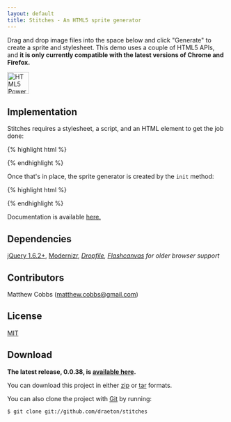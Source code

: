 ```yaml
---
layout: default
title: Stitches - An HTML5 sprite generator
---
```


<link rel="stylesheet" href="css/stitches-0.0.38-min.css">

<section id="main" role="main">

Drag and drop image files into the space below and click "Generate" to create a 
sprite and stylesheet. This demo uses a couple of HTML5 APIs, and **it is only 
currently compatible with the latest versions of Chrome and Firefox.**

<a href="http://www.w3.org/html/logo/"><img src="http://www.w3.org/html/logo/badge/html5-badge-h-css3-graphics-semantics-storage.png" height="50" alt="HTML5 Powered with CSS3 / Styling, Graphics, 3D &amp; Effects, Semantics, and Offline &amp; Storage" title="HTML5 Powered with CSS3 / Styling, Graphics, 3D &amp; Effects, Semantics, and Offline &amp; Storage"></a>

<div id="stitches"></div>
    
## Implementation

Stitches requires a stylesheet, a script, and an HTML element to get the job done:

{% highlight html %}
<link rel="stylesheet" href="css/stitches-0.0.38-min.css">

<script src="js/jquery-1.6.2.min.js"></script>
<script src="js/modernizr-2.0.6.min.js"></script>

<script src="js/stitches-0.0.38-min.js"></script>
{% endhighlight %}

Once that's in place, the sprite generator is created by the `init` method:

{% highlight html %}
<div id="stitches"></div>

<script>
jQuery(document).ready(function ($) {

    var $stitches = $("#stitches");
    Stitches.init($stitches, {jsdir: "js"});

});
</script>
{% endhighlight %}

Documentation is available [here.](docs/main.html)
    
## Dependencies

[jQuery 1.6.2+](http://jquery.com/), [Modernizr](http://www.modernizr.com/), 
*[Dropfile](https://github.com/MrSwitch/dropfile), [Flashcanvas](http://flashcanvas.net/) 
for older browser support*

## Contributors

Matthew Cobbs (matthew.cobbs@gmail.com)

## License

[MIT](https://raw.github.com/draeton/stitches/master/LICENSE)

## Download

**The latest release, 0.0.38, is [available here](dist/stitches-0.0.38.zip).**

You can download this project in either [zip](https://github.com/draeton/stitches/zipball/master) 
or [tar](https://github.com/draeton/stitches/tarball/master) formats.

You can also clone the project with [Git](http://git-scm.com) by running:

    $ git clone git://github.com/draeton/stitches

</section>

<script src="js/stitches-0.0.38-min.js"></script>
<script>
jQuery(document).ready(function ($) {
    
    var $stitches = $("#stitches");
    Stitches.init($stitches, {jsdir: "js"});
    
});
</script>